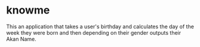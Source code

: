# knowme
This an application that takes a user's birthday and calculates the day of the week they were born and then depending on their gender outputs their Akan Name.
